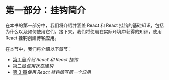 # 第一部分：挂钩简介

在本书的第一部分中，我们将介绍并涵盖 React 和 React 挂钩的基础知识，包括为什么以及如何使用它们。接下来，我们将使用在实际环境中获得的知识，使用 React 挂钩创建博客应用。

在本节中，我们将介绍以下章节：

*   [第 1 章](01.html)*介绍 React 和 React 挂钩*
*   [第二章](02.html)*使用状态挂钩*
*   [第 3 章](03.html)*使用 React 挂钩编写第一个应用*